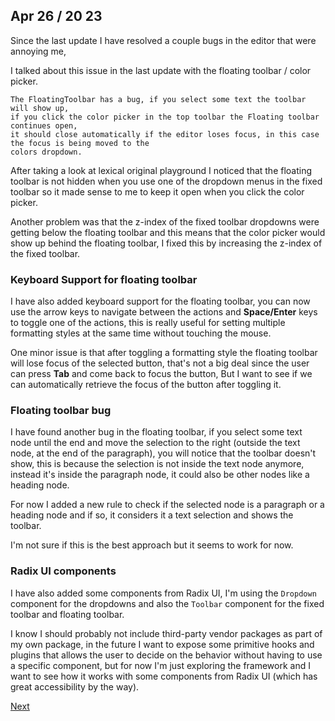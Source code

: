 ## Apr 26 / 20 23

Since the last update I have resolved a couple bugs in the editor that were annoying me,

I talked about this issue in the last update with the floating toolbar / color picker.

```
The FloatingToolbar has a bug, if you select some text the toolbar will show up,
if you click the color picker in the top toolbar the Floating toolbar continues open,
it should close automatically if the editor loses focus, in this case the focus is being moved to the
colors dropdown.
```

After taking a look at lexical original playground I noticed that the floating toolbar is not
hidden when you use one of the dropdown menus in the fixed toolbar so it made sense to me to
keep it open when you click the color picker.

Another problem was that the z-index of the fixed toolbar dropdowns were getting below the floating toolbar
and this means that the color picker would show up behind the floating toolbar, I fixed this by
increasing the z-index of the fixed toolbar.

### Keyboard Support for floating toolbar

I have also added keyboard support for the floating toolbar, you can now use the arrow keys to navigate
between the actions and **Space/Enter** keys to toggle one of the actions, this is really useful for
setting multiple formatting styles at the same time without touching the mouse.

One minor issue is that after toggling a formatting style the floating toolbar will lose focus of the selected button,
that's not a big deal since the user can press **Tab** and come back to focus the button,
But I want to see if we can automatically retrieve the focus of the button after toggling it.


### Floating toolbar bug

I have found another bug in the floating toolbar, if you select some text node until the end and 
move the selection to the right (outside the text node, at the end of the paragraph), you will notice
that the toolbar doesn't show, this is because the selection is not inside the text node anymore,
instead it's inside the paragraph node, it could also be other nodes like a heading node.

For now I added a new rule to check if the selected node is a paragraph or a heading node and if so,
it considers it a text selection and shows the toolbar.

I'm not sure if this is the best approach but it seems to work for now.


### Radix UI components

I have also added some components from Radix UI, I'm using the `Dropdown` component for the dropdowns
and also the `Toolbar` component for the fixed toolbar and floating toolbar.

I know I should probably not include third-party vendor packages as part of my own package,
in the future I want to expose some primitive hooks and plugins that allows the user to decide on the behavior
without having to use a specific component, but for now I'm just exploring the framework and I want to
see how it works with some components from Radix UI (which has great accessibility by the way).

[Next](../apr-27-2023/readme.md)
